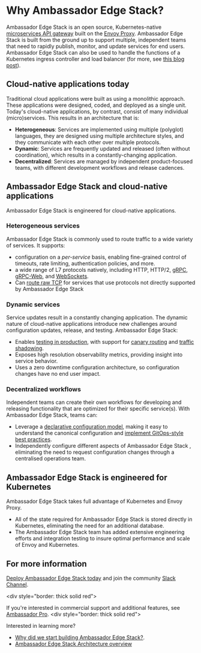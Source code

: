# Why Ambassador Edge Stack?

Ambassador Edge Stack is an open source, Kubernetes-native [microservices API gateway](/about/microservices-api-gateways) built on the [Envoy Proxy](https://www.envoyproxy.io). Ambassador Edge Stack is built from the ground up to support multiple, independent teams that need to rapidly publish, monitor, and update services for end users. Ambassador Edge Stack can also be used to handle the functions of a Kubernetes ingress controller and load balancer (for more, see [this blog post](https://blog.getambassador.io/kubernetes-ingress-nodeport-load-balancers-and-ingress-controllers-6e29f1c44f2d)).

## Cloud-native applications today

Traditional cloud applications were built as using a monolithic approach. These applications were designed, coded, and deployed as a single unit. Today's cloud-native applications, by contrast, consist of many individual (micro)services. This results in an architecture that is:

* __Heterogeneous__: Services are implemented using multiple (polyglot) languages, they are designed using multiple architecture styles, and they communicate with each other over multiple protocols.
* __Dynamic__: Services are frequently updated and released (often without coordination), which results in a constantly-changing application.
* __Decentralized__: Services are managed by independent product-focused teams, with different development workflows and release cadences.

## Ambassador Edge Stack and cloud-native applications

Ambassador Edge Stack is engineered for cloud-native applications.

### Heterogeneous services

Ambassador Edge Stack is commonly used to route traffic to a wide variety of services. It supports:

* configuration on a *per-service* basis, enabling fine-grained control of timeouts, rate limiting, authentication policies, and more.
* a wide range of L7 protocols natively, including HTTP, HTTP/2, [gRPC](/user-guide/grpc), [gRPC-Web](https://github.com/grpc/grpc-web), and [WebSockets](/user-guide/websockets-ambassador).
* Can [route raw TCP](/reference/tcpmappings) for services that use protocols not directly supported by Ambassador Edge Stack 

### Dynamic services

Service updates result in a constantly changing application. The dynamic nature of cloud-native applications introduce new challenges around configuration updates, release, and testing. Ambassador Edge Stack:

* Enables [testing in production](/docs/dev-guide/test-in-prod), with support for [canary routing](/reference/canary) and [traffic shadowing](/reference/shadowing).
* Exposes high resolution observability metrics, providing insight into service behavior.
* Uses a zero downtime configuration architecture, so configuration changes have no end user impact.

### Decentralized workflows

Independent teams can create their own workflows for developing and releasing functionality that are optimized for their specific service(s). With Ambassador Edge Stack, teams can:

* Leverage a [declarative configuration model](/user-guide/cd-declarative-gitops), making it easy to understand the canonical configuration and [implement GitOps-style best practices](/user-guide/gitops-ambassador).
* Independently configure different aspects of Ambassador Edge Stack , eliminating the need to request configuration changes through a centralised operations team.

## Ambassador Edge Stack is engineered for Kubernetes

Ambassador Edge Stack takes full advantage of Kubernetes and Envoy Proxy.

* All of the state required for Ambassador Edge Stack is stored directly in Kubernetes, eliminating the need for an additional database.
* The Ambassador Edge Stack team has added extensive engineering efforts and integration testing to insure optimal performance and scale of Envoy and Kubernetes.

## For more information

[Deploy Ambassador Edge Stack today](https://www.getambassador.io/user-guide/install) and join the community [Slack Channel](http://d6e.co/slack).

<div style="border: thick solid red"> </div>

If you're interested in commercial support and additional features, see [Ambassador Pro](https://www.getambassador.io/pro).
<div style="border: thick solid red"> </div>

Interested in learning more?

* [Why did we start building Ambassador Edge Stack?](https://blog.getambassador.io/building-ambassador-an-open-source-api-gateway-on-kubernetes-and-envoy-ed01ed520844).
* [Ambassador Edge Stack Architecture overview](https://www.getambassador.io/concepts/architecture)




<script type="application/ld+json">
  {
    "@context": "http://schema.org/",
    "@type": "SoftwareApplication",
    "name": "Ambassador API Gateway",
    "description": "Ambassador, open source, Kubernetes-native API Gateway for microservices built on the Envoy Proxy.",
    "applicationCategory": "Cloud Software",
    "applicationSubCategory": "API Gateway",
    "operatingSystem": "Kubernetes 1.6 or later"
    "downloadUrl": "https://www.getambassador.io/",
    "author": "Datawire",
    "version": "0.39",
    "offers": {
      "@type": "Offer",
      "priceCurrency": "USD",
      "price": "0.00"
    }
  }
</script>
